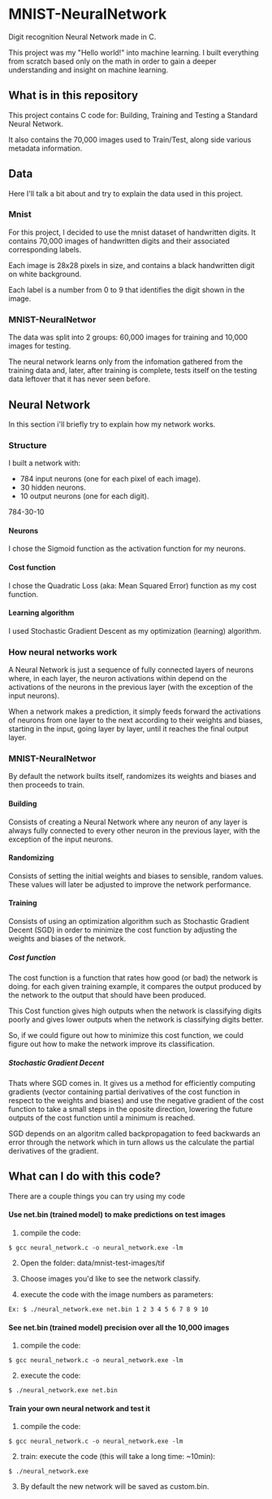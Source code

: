 # MNIST-NeuralNetwork

Digit recognition Neural Network made in C.

This project was my "Hello world!" into machine learning. I built everything from scratch based only on the math in order to gain a deeper understanding and insight on machine learning.

## What is in this repository

This project contains C code for: Building, Training and Testing a Standard Neural Network.

It also contains the 70,000 images used to Train/Test, along side various metadata information.

## Data

Here I'll talk a bit about and try to explain the data used in this project.

### Mnist

For this project, I decided to use the mnist dataset of handwritten digits. It contains 70,000 images of handwritten digits and their associated corresponding labels.

Each image is 28x28 pixels in size, and contains a black handwritten digit on white background.

Each label is a number from 0 to 9 that identifies the digit shown in the image.

### MNIST-NeuralNetwor

The data was split into 2 groups: 60,000 images for training and 10,000 images for testing.

The neural network learns only from the infomation gathered from the training data and, later, after training is complete, tests itself on the testing data leftover that it has never seen before.

## Neural Network

In this section i'll briefly try to explain how my network works.

### Structure

I built a network with:

- 784 input neurons (one for each pixel of each image).
- 30  hidden neurons.
- 10  output neurons (one for each digit).

784-30-10

#### Neurons

I chose the Sigmoid function as the activation function for my neurons.

#### Cost function

I chose the Quadratic Loss (aka: Mean Squared Error) function as my cost function.

#### Learning algorithm

I used Stochastic Gradient Descent as my optimization (learning) algorithm.

### How neural networks work

A Neural Network is just a sequence of fully connected layers of neurons where, in each layer, the neuron activations within depend on the activations of the neurons in the previous layer (with the exception of the input neurons).

When a network makes a prediction, it simply feeds forward the activations of neurons from one layer to the next according to their weights and biases, starting in the input, going layer by layer, until it reaches the final output layer.

### MNIST-NeuralNetwor

By default the network builts itself, randomizes its weights and biases and then proceeds to train.

#### Building

Consists of creating a Neural Network where any neuron of any layer is always fully connected to every other neuron in the previous layer, with the exception of the input neurons.

#### Randomizing

Consists of setting the initial weights and biases to sensible, random values. These values will later be adjusted to improve the network performance.

#### Training

Consists of using an optimization algorithm such as Stochastic Gradient Decent (SGD) in order to minimize the cost function by adjusting the weights and biases of the network.

##### Cost function

The cost function is a function that rates how good (or bad) the network is doing. for each given training example, it compares the output produced by the network to the output that should have been produced.

This Cost function gives high outputs when the network is classifying digits poorly and gives lower outputs when the network is classifying digits better.

So, if we could figure out how to minimize this cost function, we could figure out how to make the network improve its classification.

##### Stochastic Gradient Decent

Thats where SGD comes in. It gives us a method for efficiently computing gradients (vector containing partial derivatives of the cost function in respect to the weights and biases) and use the negative gradient of the cost function to take a small steps in the oposite direction, lowering the future outputs of the cost function until a minimum is reached.

SGD depends on an algoritm called backpropagation to feed backwards an error through the network which in turn allows us the calculate the partial derivatives of the gradient.

## What can I do with this code?

There are a couple things you can try using my code

#### Use net.bin (trained model) to make predictions on test images

1. compile the code:

```
$ gcc neural_network.c -o neural_network.exe -lm
```

2. Open the folder: data/mnist-test-images/tif

3. Choose images you'd like to see the network classify.

4. execute the code with the image numbers as parameters:

```
Ex: $ ./neural_network.exe net.bin 1 2 3 4 5 6 7 8 9 10
```

#### See net.bin (trained model) precision over all the 10,000 images

1. compile the code:

```
$ gcc neural_network.c -o neural_network.exe -lm
```

2. execute the code:

```
$ ./neural_network.exe net.bin
```

#### Train your own neural network and test it

1. compile the code:

```
$ gcc neural_network.c -o neural_network.exe -lm
```

2. train: execute the code (this will take a long time: ~10min):

```
$ ./neural_network.exe
```

3. By default the new network will be saved as custom.bin.
